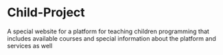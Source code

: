 # Child-Project
A special website for a platform for teaching children programming that includes available courses and special information about the platform and services as well
